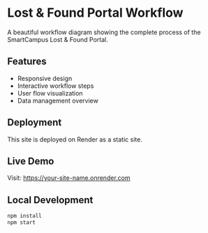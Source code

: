 # Lost & Found Portal Workflow

A beautiful workflow diagram showing the complete process of the SmartCampus Lost & Found Portal.

## Features
- Responsive design
- Interactive workflow steps
- User flow visualization
- Data management overview

## Deployment
This site is deployed on Render as a static site.

## Live Demo
Visit: https://your-site-name.onrender.com

## Local Development
```bash
npm install
npm start
